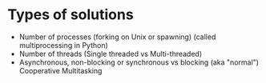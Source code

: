 # Types of solutions

* Number of processes (forking on Unix or spawning) (called multiprocessing in Python)
* Number of threads (Single threaded vs Multi-threaded)
* Asynchronous, non-blocking or synchronous vs blocking (aka "normal") Cooperative Multitasking


